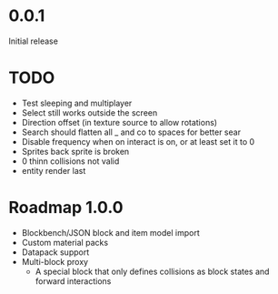 # 0.0.1

Initial release

# TODO

* Test sleeping and multiplayer
* Select still works outside the screen
* Direction offset (in texture source to allow rotations)
* Search should flatten all _ and co to spaces for better sear
* Disable frequency when on interact is on, or at least set it to 0
* Sprites back sprite is broken
* 0 thinn collisions not valid
* entity render last

# Roadmap 1.0.0

* Blockbench/JSON block and item model import
* Custom material packs
* Datapack support
* Multi-block proxy
    * A special block that only defines collisions as block states and forward interactions
